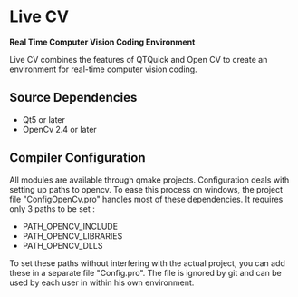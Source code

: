 # Live CV

**Real Time Computer Vision Coding Environment**

Live CV combines the features of QTQuick and Open CV to create an 
environment for real-time computer vision coding.

## Source Dependencies

 * Qt5 or later
 * OpenCv 2.4 or later

## Compiler Configuration

All modules are available through qmake projects. Configuration deals
with setting up paths to opencv. To ease this process on windows, the
project  file "ConfigOpenCv.pro" handles most  of these dependencies.
It requires only 3 paths to be set :

 * PATH_OPENCV_INCLUDE
 * PATH_OPENCV_LIBRARIES
 * PATH_OPENCV_DLLS

To set these paths  without interfering with  the actual project, you
can add these in a separate file "Config.pro". The file is ignored by
git and can be used by each user in within his own environment.